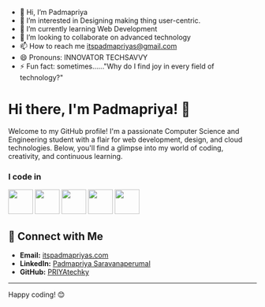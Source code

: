 - 👋 Hi, I’m Padmapriya
- 👀 I’m interested in Designing making thing user-centric. 
- 🌱 I’m currently learning Web Development
- 💞️ I’m looking to collaborate on advanced technology
- 📫 How to reach me itspadmapriyas@gmail.com
- 😄 Pronouns: INNOVATOR TECHSAVVY
- ⚡ Fun fact: sometimes......"Why do I find joy in every field of technology?"

<!---
PRIYAtechky/PRIYAtechky is a ✨ special ✨ repository because its `README.md` (this file) appears on your GitHub profile.
You can click the Preview link to take a look at your changes.
--->

# Hi there, I'm Padmapriya! 👋

Welcome to my GitHub profile! I'm a passionate Computer Science and Engineering student with a flair for web development, design, and cloud technologies. Below, you'll find a glimpse into my world of coding, creativity, and continuous learning.

### I code in
<img height="50" width="50" src="https://img.icons8.com/color/48/000000/python.png" />  <img height="50" width="50" src="https://img.icons8.com/color/48/000000/java-coffee-cup-logo.png" /> <img height="50" width="50" src="https://img.icons8.com/color/48/000000/html-5.png" /> <img height="50" width="50" src="https://img.icons8.com/color/48/000000/css3.png" /> <img height="50" width="50" src="https://img.icons8.com/color/48/000000/javascript.png"/>



## 🔗 Connect with Me

- **Email:** [itspadmapriyas.com](mailto:itspadmapriyas@gmail.com)
- **LinkedIn:** [Padmapriya Saravanaperumal](https://www.linkedin.com/in/padmapriya-saravanaperumal)
- **GitHub:** [PRIYAtechky](https://github.com/PRIYAtechky)

---
 Happy coding! 😊

